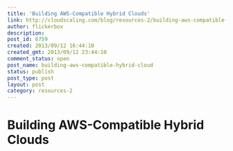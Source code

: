 ```yaml
---
title: 'Building AWS-Compatible Hybrid Clouds'
link: http://cloudscaling.com/blog/resources-2/building-aws-compatible-hybrid-cloud/
author: flickerbox
description: 
post_id: 6759
created: 2013/09/12 16:44:10
created_gmt: 2013/09/12 23:44:10
comment_status: open
post_name: building-aws-compatible-hybrid-cloud
status: publish
post_type: post
layout: post
category: resources-2
---
```


# Building AWS-Compatible Hybrid Clouds

